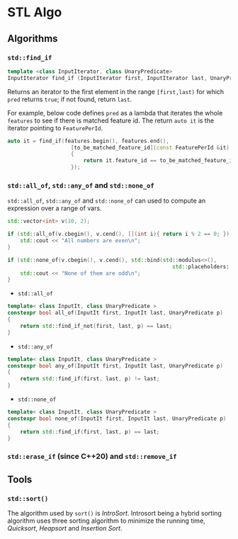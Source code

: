 # STL Algo

## Algorithms


### `std::find_if`

```cpp
template <class InputIterator, class UnaryPredicate>   
InputIterator find_if (InputIterator first, InputIterator last, UnaryPredicate pred);
```

Returns an iterator to the first element in the range `[first,last)` for which `pred` returns `true`; if not found, return `last`.

For example, below code defines `pred` as a lambda that iterates the whole `features` to see if there is matched feature id.
The return `auto it` is the iterator pointing to `FeaturePerId`.
```cpp
auto it = find_if(features.begin(), features.end(), 
                    [to_be_matched_feature_id](const FeaturePerId &it)
                    {
                        return it.feature_id == to_be_matched_feature_id;
                    });
```

### `std::all_of`, `std::any_of` and `std::none_of`

`std::all_of`, `std::any_of` and `std::none_of` can used to compute an expression over a range of vars. 
```cpp
std::vector<int> v(10, 2);

if (std::all_of(v.cbegin(), v.cend(), [](int i){ return i % 2 == 0; })) {
    std::cout << "All numbers are even\n";
}

if (std::none_of(v.cbegin(), v.cend(), std::bind(std::modulus<>(), 
                                                    std::placeholders::_1, 2))) {
    std::cout << "None of them are odd\n";
}
```

* `std::all_of`
```cpp
template< class InputIt, class UnaryPredicate >
constexpr bool all_of(InputIt first, InputIt last, UnaryPredicate p)
{
    return std::find_if_not(first, last, p) == last;
}
```

* `std::any_of`
```cpp
template< class InputIt, class UnaryPredicate >
constexpr bool any_of(InputIt first, InputIt last, UnaryPredicate p)
{
    return std::find_if(first, last, p) != last;
}
```

* `std::none_of`
```cpp
template< class InputIt, class UnaryPredicate >
constexpr bool none_of(InputIt first, InputIt last, UnaryPredicate p)
{
    return std::find_if(first, last, p) == last;
}
```


### `std::erase_if` (since C++20) and `std::remove_if`



## Tools

### `std::sort()`

The algorithm used by `sort()` is *IntroSort*. Introsort being a hybrid sorting algorithm uses three sorting algorithm to minimize the running time, *Quicksort*, *Heapsort* and *Insertion Sort*. 
